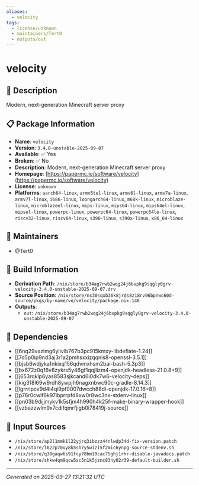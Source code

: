 ```yaml
---
aliases:
  - velocity
tags:
  - license/unknown
  - maintainers/Tert0
  - outputs/out
---
```


# velocity

## 📝 Description

Modern, next-generation Minecraft server proxy

## 📋 Package Information

- **Name**: `velocity`
- **Version**: `3.4.0-unstable-2025-09-07`
- **Available**: ✅ Yes
- **Broken**: ✅ No
- **Description**: Modern, next-generation Minecraft server proxy
- **Homepage**: [https://papermc.io/software/velocity](https://papermc.io/software/velocity)
- **License**: `unknown`
- **Platforms**: `aarch64-linux`, `armv5tel-linux`, `armv6l-linux`, `armv7a-linux`, `armv7l-linux`, `i686-linux`, `loongarch64-linux`, `m68k-linux`, `microblaze-linux`, `microblazeel-linux`, `mips-linux`, `mips64-linux`, `mips64el-linux`, `mipsel-linux`, `powerpc-linux`, `powerpc64-linux`, `powerpc64le-linux`, `riscv32-linux`, `riscv64-linux`, `s390-linux`, `s390x-linux`, `x86_64-linux`
## 👥 Maintainers

- @Tert0


## 🔧 Build Information

- **Derivation Path**: `/nix/store/b34ag7rwb2wqg24j6bvpkg9sqgly0grv-velocity-3.4.0-unstable-2025-09-07.drv`
- **Source Position**: `/nix/store/ns30sqxb36k8jrds8z18rv96bpnwc60d-source/pkgs/by-name/ve/velocity/package.nix:140`
- **Outputs**:
  - `out`:  `/nix/store/b34ag7rwb2wqg24j6bvpkg9sqgly0grv-velocity-3.4.0-unstable-2025-09-07`

## 🔗 Dependencies

- [[6nq29vxzimg6ylivlb767b3pc915kmxy-libdeflate-1.24]]
- [[7d5p0ip9nd3aj3r1a2pmhsxxizqqnis8-openssl-3.5.1]]
- [[bjsb6wdjykafnkixq156qdvmxhsm2bai-bash-5.3p3]]
- [[bx672z0q16v8zykrs5y46gf1qqjlizm4-openjdk-headless-21.0.8+9]]
- [[j653rqklp6yas8583sjkcand6i0dk7w6-velocity-deps]]
- [[kig318l69w9rdh8ywpjh6nagxnbwc90c-gradle-8.14.3]]
- [[lgrrripcv9d4i4qi9pf0007dwcch88di-openjdk-17.0.16+8]]
- [[p76r0cwlf6k97ibprrpfd8xw0r8wc3nx-stdenv-linux]]
- [[pn03b9dijjmykv1k5sfjm4h990h4k25f-make-binary-wrapper-hook]]
- [[vzbazzwlm9x7cdifqmrfjigb0i78419j-source]]

## 📁 Input Sources

- `/nix/store/ap2l1mmk1l22yjrq3ibzzz44nlwdp34d-fix-version.patch`
- `/nix/store/l622p70vy8k5sh7y5wizi5f2mic6ynpg-source-stdenv.sh`
- `/nix/store/q38gaqw6s91fcy78bm10cac75ghj1rhr-disable-javadocs.patch`
- `/nix/store/shkw4qm9qcw5sc5n1k5jznc83ny02r39-default-builder.sh`

---
*Generated on 2025-09-27 13:21:32 UTC*

